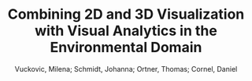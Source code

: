 ---
layout: technique
title: "Combining 2D and 3D Visualization with Visual Analytics in the Environmental Domain"
system: "True"
technique: "False"
design_study: "False"
evaluation: "False"
data: "False"
analysis: "False"
generation: "False"
curation_and_transformation: "False"
management: "False"
modeling: "False"
urban_analysis: "True"
visualization: "True"
sunlight_access: "False"
wind_ventilation: "False"
view_impact: "False"
energy: "False"
damage_and_disaster_management: "True"
climate: "False"
sound: "False"
property_cadastre: "False"
others: "False"
lookup: "False"
browse: "True"
locate: "False"
explore: "True"
identify: "True"
compare: "False"
summarize: "True"
distribution: "True"
trends: "False"
outliers: "True"
extremes: "False"
features: "True"
target_discovery: "True"
target_access: "True"
spatial_relation: "True"
buildings: "True"
streets: "True"
nature: "True"
uniform_discretization: "False"
structural_subdivision: "True"
univariate: "False"
multivariate: "True"
volumetric: "True"
temporal: "True"
sensing: "False"
statistical: "False"
simulation_based: "True"
learning_based: "False"
surveyed: "False"
site: "True"
block: "True"
multi_block: "True"
city: "True"
va_wo_model: "False"
post_model: "False"
model_integrated: "True"
assisted_models: "False"
overlay: "True"
embedded: "True"
linked: "True"
temporal_jx: "True"
spatial_jx: "False"
filter: "True"
aggregate: "True"
embed: "False"
glyphs: "False"
bar_charts: "True"
scatterplots: "False"
matrix: "True"
parallel_coordinates: "False"
map_2d: "False"
map_3d: "True"
walking: "False"
steering: "False"
selection_based: "False"
manipulation_based: "True"
distortion: "False"
ghosting: "False"
culling: "False"
birds_view: "True"
multi_view: "False"
assisted_steering: "False"
other: "False"
vr_cave: "False"
ar: "False"
desktop: "True"
mobile: "False"
case_study: "True"
user_study: "False"
statistical_evaluation: "False"
expert_interviews: "False"
key: "XEHGS7QN"
item_type: "journalArticle"
publication_year: "2021"
author: "Vuckovic, Milena; Schmidt, Johanna; Ortner, Thomas; Cornel, Daniel"
publication_title: "Information"
isbn: "nan"
issn: "2078-2489"
doi: "10.3390/info13010007"
url_paper: "https://www.mdpi.com/2078-2489/13/1/7"
abstract_note: "The application potential of Visual Analytics (VA), with its supporting interactive 2D and 3D visualization techniques, in the environmental domain is unparalleled. Such advanced systems may enable an in-depth interactive exploration of multifaceted geospatial and temporal changes in very large and complex datasets. This is facilitated by a unique synergy of modules for simulation, analysis, and visualization, offering instantaneous visual feedback of transformative changes in the underlying data. However, even if the resulting knowledge holds great potential for supporting decision-making in the environmental domain, the consideration of such techniques still have to find their way to daily practice. To advance these developments, we demonstrate four case studies that portray different opportunities in data visualization and VA in the context of climate research and natural disaster management. Firstly, we focus on 2D data visualization and explorative analysis for climate change detection and urban microclimate development through a comprehensive time series analysis. Secondly, we focus on the combination of 2D and 3D representations and investigations for flood and storm water management through comprehensive flood and heavy rain simulations. These examples are by no means exhaustive, but serve to demonstrate how a VA framework may apply to practical research."
date_added: "2023-01-30 00:33:50"
date_modified: "2023-01-30 00:33:50"
access_date: "2023-01-30 00:33:50"
pages: "7"
num_pages: "nan"
issue: "1"
volume: "13.0"
number_of_volumes: "nan"
journal_abbreviation: "Information"
short_title: "nan"
series: "nan"
series_number: "nan"
series_text: "nan"
series_title: "nan"
publisher: "nan"
place: "nan"
language: "en"
rights: "nan"
type: "nan"
archive: "nan"
archive_location: "nan"
library_catalog: "DOI.org (Crossref)"
call_number: "nan"
extra: "nan"
notes: "nan"
link_attachments: "nan"
manual_tags: "nan"
automatic_tags: "nan"
editor: "nan"
series_editor: "nan"
translator: "nan"
contributor: "nan"
attorney_agent: "nan"
book_author: "nan"
cast_member: "nan"
commenter: "nan"
composer: "nan"
cosponsor: "nan"
counsel: "nan"
interviewer: "nan"
producer: "nan"
recipient: "nan"
reviewed_author: "nan"
scriptwriter: "nan"
words_by: "nan"
guest: "nan"
number: "nan"
edition: "nan"
running_time: "nan"
scale: "nan"
medium: "nan"
artwork_size: "nan"
filing_date: "nan"
application_number: "nan"
assignee: "nan"
issuing_authority: "nan"
country: "nan"
meeting_name: "nan"
conference_name: "nan"
court: "nan"
references: "nan"
reporter: "nan"
legal_status: "nan"
priority_numbers: "nan"
programming_language: "nan"
version: "nan"
system: "nan"
code: "nan"
code_number: "nan"
section: "nan"
session: "nan"
committee: "nan"
history: "nan"
legislative_body: "nan"
---